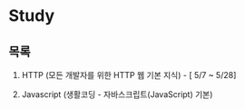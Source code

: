 # Study

## 목록
1. HTTP (모든 개발자를 위한 HTTP 웹 기본 지식) - [ 5/7 ~ 5/28]

2. Javascript (생활코딩 - 자바스크립트(JavaScript) 기본)

